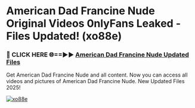 # American Dad Francine Nude Original Videos 0nlyFans Leaked - Files Updated! (xo88e)

<h3>🔴 CLICK HERE 🌐==►► <a href="https://tinyurl.com/yc6ubb5a" rel="nofollow">American Dad Francine Nude Updated Files</a></h3>

Get American Dad Francine Nude and all content. Now you can access all videos and pictures of American Dad Francine Nude. New Updated Files 2025!

[![xo88e](https://i.imgur.com/7eu0CRL.gif)](https://tinyurl.com/yc6ubb5a)
